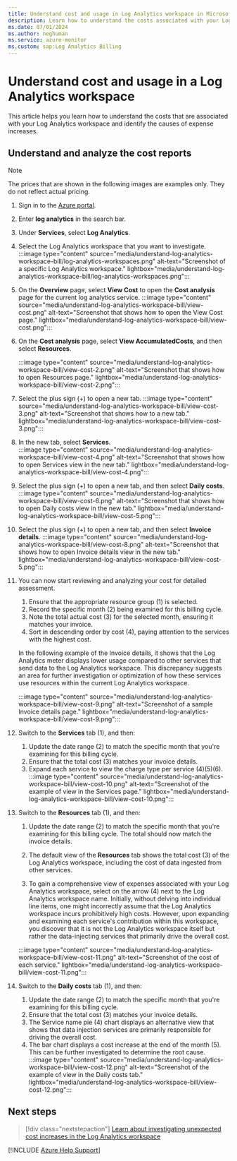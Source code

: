 ```yaml
---
title: Understand cost and usage in Log Analytics workspace in Microsoft Azure
description: Learn how to understand the costs associated with your Log Analytics workspace and identify causes of increased expense.
ms.date: 07/01/2024
ms.author: neghuman
ms.service: azure-monitor
ms.custom: sap:Log Analytics Billing
---
```

# Understand cost and usage in a Log Analytics workspace

This article helps you learn how to understand the costs that are associated with your Log Analytics workspace and identify the causes of expense increases.

## Understand and analyze the cost reports

> [!NOTE]
> The prices that are shown in the following images are examples only. They do not reflect actual pricing.

1. Sign in to the [Azure portal](https://portal.azure.com). 
1. Enter **log analytics** in the search bar.
1. Under **Services**, select **Log Analytics**.
1. Select the Log Analytics workspace that you want to investigate.
    :::image type="content" source="media/understand-log-analytics-workspace-bill/log-analytics-workspaces.png" alt-text="Screenshot of a specific Log Analytics workspace." lightbox="media/understand-log-analytics-workspace-bill/log-analytics-workspaces.png":::
1. On the **Overview** page, select **View Cost** to open the **Cost analysis** page for the current log analytics service.
     :::image type="content" source="media/understand-log-analytics-workspace-bill/view-cost.png" alt-text="Screenshot that shows how to open the View Cost page." lightbox="media/understand-log-analytics-workspace-bill/view-cost.png":::
1. On the **Cost analysis** page, select **View AccumulatedCosts**, and then select **Resources**.

   :::image type="content" source="media/understand-log-analytics-workspace-bill/view-cost-2.png" alt-text="Screenshot that shows how to open Resources page." lightbox="media/understand-log-analytics-workspace-bill/view-cost-2.png":::

1. Select the plus sign (+) to open a new tab.
   :::image type="content" source="media/understand-log-analytics-workspace-bill/view-cost-3.png" alt-text="Screenshot that shows how to a new tab." lightbox="media/understand-log-analytics-workspace-bill/view-cost-3.png":::
1. In the new tab, select **Services**.  
   :::image type="content" source="media/understand-log-analytics-workspace-bill/view-cost-4.png" alt-text="Screenshot that shows how to open Services view in the new tab." lightbox="media/understand-log-analytics-workspace-bill/view-cost-4.png":::
1. Select the plus sign (+) to open a new tab, and then select **Daily costs**.
      :::image type="content" source="media/understand-log-analytics-workspace-bill/view-cost-6.png" alt-text="Screenshot that shows how to open Daily costs view in the new tab." lightbox="media/understand-log-analytics-workspace-bill/view-cost-5.png":::
1. Select the plus sign (+) to open a new tab, and then select **Invoice details**.
         :::image type="content" source="media/understand-log-analytics-workspace-bill/view-cost-8.png" alt-text="Screenshot that shows how to open Invoice details view in the new tab." lightbox="media/understand-log-analytics-workspace-bill/view-cost-5.png":::

1. You can now start reviewing and analyzing your cost for detailed assessment. 

   1. Ensure that the appropriate resource group (1) is selected.
   2. Record the specific month (2) being examined for this billing cycle.
   3. Note the total actual cost (3) for the selected month, ensuring it matches your invoice.
   4. Sort in descending order by cost (4), paying attention to the services with the highest cost.

   In the following example of the Invoice details, it shows that the Log Analytics meter displays lower usage compared to other services that send data to the Log Analytics workspace. This discrepancy suggests an area for further investigation or optimization of how these services use resources within the current Log Analytics workspace.

   :::image type="content" source="media/understand-log-analytics-workspace-bill/view-cost-9.png" alt-text="Screenshot of a sample Invoice details page." lightbox="media/understand-log-analytics-workspace-bill/view-cost-9.png":::

1. Switch to the **Services** tab (1), and then:
   1. Update the date range (2) to match the specific month that you're examining for this billing cycle.
   1. Ensure that the total cost (3) matches your invoice details.
   1. Expand each service to view the charge type per service (4)(5)(6).
   :::image type="content" source="media/understand-log-analytics-workspace-bill/view-cost-10.png" alt-text="Screenshot of the example of view in the Services page." lightbox="media/understand-log-analytics-workspace-bill/view-cost-10.png":::
1. Switch to the **Resources** tab (1), and then:
   1. Update the date range (2) to match the specific month that you're examining for this billing cycle. The total should now match the invoice details.

   1.  The default view of the **Resources** tab shows the total cost (3) of the Log Analytics workspace, including the cost of data ingested from other services.

   1. To gain a comprehensive view of expenses associated with your Log Analytics workspace, select on the arrow (4) next to the Log Analytics workspace name. Initially, without delving into individual line items, one might incorrectly assume that the Log Analytics workspace incurs prohibitively high costs. However, upon expanding and examining each service's contribution within this workspace, you discover that it is not the Log Analytics workspace itself but rather the data-injecting services that primarily drive the overall cost.

   :::image type="content" source="media/understand-log-analytics-workspace-bill/view-cost-11.png" alt-text="Screenshot of the cost of each service." lightbox="media/understand-log-analytics-workspace-bill/view-cost-11.png":::

1. Switch to the **Daily costs** tab (1), and then:

   1. Update the date range (2) to match the specific month that you're examining for this billing cycle.
   1. Ensure that the total cost (3) matches your invoice details.
   1. The Service name pie (4) chart displays an alternative view that shows that data injection services are primarily responsible for driving the overall cost.
   1. The bar chart displays a cost increase at the end of the month (5). This can be further investigated to determine the root cause.
   :::image type="content" source="media/understand-log-analytics-workspace-bill/view-cost-12.png" alt-text="Screenshot of the example of view in the Daily costs tab." lightbox="media/understand-log-analytics-workspace-bill/view-cost-12.png":::

## Next steps

> [!div class="nextstepaction"]
> [Learn about investigating unexpected cost increases in the Log Analytics workspace](./identify-service-cause-unexpected-costs.md)

[!INCLUDE [Azure Help Support](../../../../includes/azure-help-support.md)]
